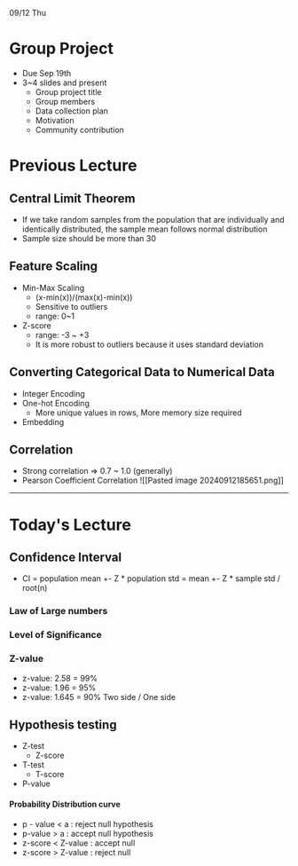 09/12 Thu

# Group Project 
- Due Sep 19th
- 3~4 slides and present
	- Group project title
	- Group members
	- Data collection plan
	- Motivation
	- Community contribution

# Previous Lecture
## Central Limit Theorem
- If we take random samples from the population that are individually and identically distributed, the sample mean follows normal distribution
- Sample size should be more than 30 
## Feature Scaling
- Min-Max Scaling 
	- (x-min(x))/(max(x)-min(x))
	- Sensitive to outliers
	- range: 0~1
- Z-score
	- range: -3 ~ +3
	- It is more robust to outliers because it uses standard deviation
## Converting Categorical Data to Numerical Data
- Integer Encoding
- One-hot Encoding
	- More unique values in rows, More memory size required
- Embedding

## Correlation
- Strong correlation => 0.7 ~ 1.0 (generally)
- Pearson Coefficient Correlation
		![[Pasted image 20240912185651.png]]
------------

# Today's Lecture
## Confidence Interval
- CI = population mean +- Z * population std
	 = mean +- Z * sample std / root(n)
### Law of Large numbers
### Level of Significance
### Z-value
- z-value: 2.58 = 99%
- z-value: 1.96 = 95%
- z-value: 1.645 = 90%
Two side / One side
## Hypothesis testing
- Z-test
	- Z-score
- T-test
	- T-score
- P-value
#### Probability Distribution curve
- p - value < a : reject null hypothesis
- p-value > a : accept null hypothesis
- z-score < Z-value : accept null
- z-score > Z-value : reject null